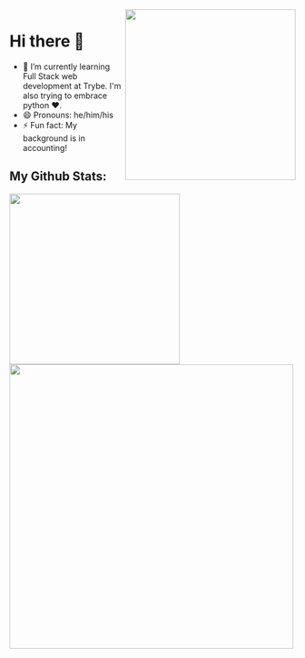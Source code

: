 <img align="right" width="300" height="300" src="https://octocat-generator-assets.githubusercontent.com/my-octocat-1617918975815.png">

# Hi there 👋

- 🌱 I’m currently learning Full Stack web development at Trybe. I'm also trying to embrace python :heart:.
- 😄 Pronouns: he/him/his
- ⚡ Fun fact: My background is in accounting!

## My Github Stats:
<img align="left" width="300" height="300" src="https://github-readme-stats.vercel.app/api/top-langs/?username=igmriegel">
<img align="left" width="500" src="https://github-readme-stats.vercel.app/api?username=igmriegel&count_private=true">
